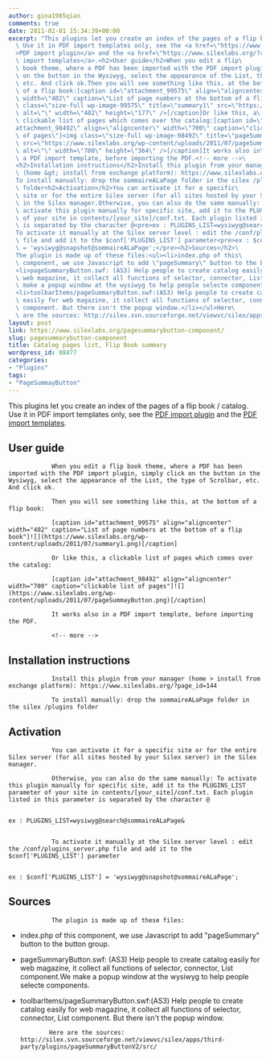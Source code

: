 ```yaml
---
author: gina1985qian
comments: true
date: 2011-02-01 15:34:39+00:00
excerpt: "This plugins let you create an index of the pages of a flip book / catalog.\
  \ Use it in PDF import templates only, see the <a href=\"https://www.silexlabs.org/?p=1387\"\
  >PDF import plugin</a> and the <a href=\"https://www.silexlabs.org/?cat=364\">PDF\
  \ import templates</a>.<h2>User guide</h2>When you edit a flip\
  \ book theme, where a PDF has been imported with the PDF import plugin, simply click\
  \ on the button in the Wysiwyg, select the appearance of the List, the type of Scrolbar,\
  \ etc. And click ok.Then you will see something like this, at the bottom\
  \ of a flip book:[caption id=\"attachment_99575\" align=\"aligncenter\"\
  \ width=\"402\" caption=\"List of page numbers at the bottom of a flip book\"]<img\
  \ class=\"size-full wp-image-99575\" title=\"summary1\" src=\"https://www.silexlabs.org/wp-content/uploads/2011/07/summary1.png\"\
  \ alt=\"\" width=\"402\" height=\"177\" />[/caption]Or like this, a\
  \ clickable list of pages which comes over the catalog:[caption id=\"\
  attachment_98492\" align=\"aligncenter\" width=\"700\" caption=\"clickable list\
  \ of pages\"]<img class=\"size-full wp-image-98492\" title=\"pageSummayButton\"\
  \ src=\"https://www.silexlabs.org/wp-content/uploads/2011/07/pageSummayButton.png\"\
  \ alt=\"\" width=\"700\" height=\"364\" />[/caption]It works also in\
  \ a PDF import template, before importing the PDF.<!-- more -->\
  <h2>Installation instructions</h2>Install this plugin from your manager\
  \ (home &gt; install from exchange platform): https://www.silexlabs.org/?page_id=144\
  To install manually: drop the sommaireALaPage folder in the silex /plugins\
  \ folder<h2>Activation</h2>You can activate it for a specific\
  \ site or for the entire Silex server (for all sites hosted by your Silex server)\
  \ in the Silex manager.Otherwise, you can also do the same manually: To\
  \ activate this plugin manually for specific site, add it to the PLUGINS_LIST parameter\
  \ of your site in contents/[your_site]/conf.txt. Each plugin listed in this parameter\
  \ is separated by the character @<pre>ex : PLUGINS_LIST=wysiwyg@search@sommaireALaPage&amp;</pre>\
  To activate it manually at the Silex server level : edit the /conf/plugins_server.php\
  \ file and add it to the $conf['PLUGINS_LIST'] parameter<pre>ex : $conf['PLUGINS_LIST']\
  \ = 'wysiwyg@snapshot@sommaireALaPage';</pre><h2>Sources</h2>\
  The plugin is made up of these files:<ul><li>index.php of this\
  \ component, we use Javascript to add \"pageSummary\" button to the button group.</li>\
  <li>pageSummaryButton.swf: (AS3) Help people to create catalog easily for\
  \ web magazine, it collect all functions of selector, connector, List component.We\
  \ make a popup window at the wysiwyg to help people selecte components.</li>\
  <li>toolbarItems/pageSummaryButton.swf:(AS3) Help people to create catalog\
  \ easily for web magazine, it collect all functions of selector, connector, List\
  \ component. But there isn't the popup window.</li></ul>Here\
  \ are the sources: http://silex.svn.sourceforge.net/viewvc/silex/apps/third-party/plugins/pageSummaryButtonV2/src/"
layout: post
link: https://www.silexlabs.org/pagesummarybutton-component/
slug: pagesummarybutton-component
title: Catalog pages list, Flip Book summary
wordpress_id: 98477
categories:
- "Plugins"
tags:
- "PageSummayButton"
---
```


This plugins let you create an index of the pages of a flip book / catalog. Use it in PDF import templates only, see the [PDF import plugin](https://www.silexlabs.org/?p=1387) and the [PDF import templates](https://www.silexlabs.org/?cat=364).


## User guide


				When you edit a flip book theme, where a PDF has been imported with the PDF import plugin, simply click on the button in the Wysiwyg, select the appearance of the List, the type of Scrolbar, etc. And click ok.

				Then you will see something like this, at the bottom of a flip book:

				[caption id="attachment_99575" align="aligncenter" width="402" caption="List of page numbers at the bottom of a flip book"]![](https://www.silexlabs.org/wp-content/uploads/2011/07/summary1.png)[/caption]

				Or like this, a clickable list of pages which comes over the catalog:

				[caption id="attachment_98492" align="aligncenter" width="700" caption="clickable list of pages"]![](https://www.silexlabs.org/wp-content/uploads/2011/07/pageSummayButton.png)[/caption]

				It works also in a PDF import template, before importing the PDF.

				<!-- more -->


## Installation instructions


				Install this plugin from your manager (home > install from exchange platform): https://www.silexlabs.org/?page_id=144

				To install manually: drop the sommaireALaPage folder in the silex /plugins folder


## Activation


				You can activate it for a specific site or for the entire Silex server (for all sites hosted by your Silex server) in the Silex manager.

				Otherwise, you can also do the same manually: To activate this plugin manually for specific site, add it to the PLUGINS_LIST parameter of your site in contents/[your_site]/conf.txt. Each plugin listed in this parameter is separated by the character @


    ex : PLUGINS_LIST=wysiwyg@search@sommaireALaPage&


				To activate it manually at the Silex server level : edit the /conf/plugins_server.php file and add it to the $conf['PLUGINS_LIST'] parameter


    ex : $conf['PLUGINS_LIST'] = 'wysiwyg@snapshot@sommaireALaPage';




## Sources


				The plugin is made up of these files:




  * index.php of this component, we use Javascript to add "pageSummary" button to the button group.


  * pageSummaryButton.swf: (AS3) Help people to create catalog easily for web magazine, it collect all functions of selector, connector, List component.We make a popup window at the wysiwyg to help people selecte components.


  * toolbarItems/pageSummaryButton.swf:(AS3) Help people to create catalog easily for web magazine, it collect all functions of selector, connector, List component. But there isn't the popup window.


				Here are the sources: http://silex.svn.sourceforge.net/viewvc/silex/apps/third-party/plugins/pageSummaryButtonV2/src/
